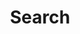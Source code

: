 ---
title: "Search" # in any language you want
layout: "search" # necessary for search
description: "Search something interesting!"
summary: "search"
placeholder: "Search <--"
---